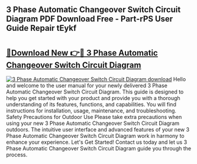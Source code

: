 ## 3 Phase Automatic Changeover Switch Circuit Diagram PDF Download Free - Part-rPS User Guide Repair tEykf

# <h2><a href="http://dfsvrp8.blite.top/?on=3+Phase+Automatic+Changeover+Switch+Circuit+Diagram">🔗Download New 👉🔴 3 Phase Automatic Changeover Switch Circuit Diagram</a></h2>

[![3 Phase Automatic Changeover Switch Circuit Diagram download](https://i.imgur.com/lujVjoI.png)](http://dfsvrp8.blite.top/?on=3+Phase+Automatic+Changeover+Switch+Circuit+Diagram)
Hello and welcome to the user manual for your newly delivered 3 Phase Automatic Changeover Switch Circuit Diagram. This guide is designed to help you get started with your product and provide you with a thorough understanding of its features, functions, and capabilities. You will find instructions for installation, usage, maintenance, and troubleshooting. Safety Precautions for Outdoor Use Please take extra precautions when using your new 3 Phase Automatic Changeover Switch Circuit Diagram outdoors. The intuitive user interface and advanced features of your new 3 Phase Automatic Changeover Switch Circuit Diagram work in harmony to enhance your experience. Let's Get Started! Contact us today and let us 3 Phase Automatic Changeover Switch Circuit Diagram guide you through the process.

